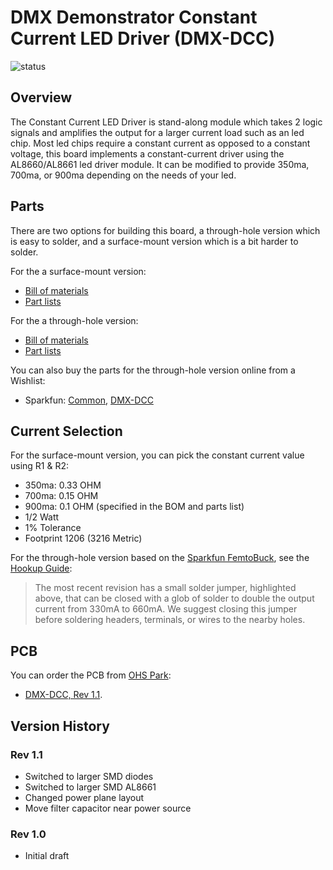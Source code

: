 # DMX Demonstrator Constant Current LED Driver (DMX-DCC)

![status](https://img.shields.io/badge/status-verified-brightgreen)

## Overview

The Constant Current LED Driver is stand-along module which takes 2 logic signals and amplifies the output for a larger current load such as an led chip. Most led chips require a constant current as opposed to a constant voltage, this board implements a constant-current driver using the AL8660/AL8661 led driver module. It can be modified to provide 350ma, 700ma, or 900ma depending on the needs of your led.

## Parts

There are two options for building this board, a through-hole version which is easy to solder, and a surface-mount version which is a bit harder to solder.

For the a surface-mount version:

- [Bill of materials](led-driver-current.bom.md)
- [Part lists](led-driver-current.parts.md)

For the a through-hole version:

- [Bill of materials](led-driver-current.bom.module.md)
- [Part lists](led-driver-current.parts.module.md)

You can also buy the parts for the through-hole version online from a Wishlist:

- Sparkfun: [Common](https://www.sparkfun.com/wish_lists/160406), [DMX-DCC](https://www.sparkfun.com/wish_lists/175548)

## Current Selection

For the surface-mount version, you can pick the constant current value using R1 & R2:

- 350ma: 0.33 OHM
- 700ma: 0.15 OHM
- 900ma: 0.1 OHM (specified in the BOM and parts list)
- 1/2 Watt
- 1% Tolerance
- Footprint 1206 (3216 Metric)

For the through-hole version based on the [Sparkfun FemtoBuck](https://www.sparkfun.com/products/13716), see the [Hookup Guide](https://learn.sparkfun.com/tutorials/femtobuck-constant-current-led-driver-hookup-guide-v13):

> The most recent revision has a small solder jumper, highlighted above, that can be closed with a glob of solder to double the output current
> from 330mA to 660mA. We suggest closing this jumper before soldering headers, terminals, or wires to the nearby holes.

## PCB

You can order the PCB from [OHS Park](https://oshpark.com/):

- [DMX-DCC, Rev 1.1](https://oshpark.com/shared_projects/NdE986eJ).

## Version History

### Rev 1.1

- Switched to larger SMD diodes
- Switched to larger SMD AL8661
- Changed power plane layout
- Move filter capacitor near power source

### Rev 1.0

- Initial draft
